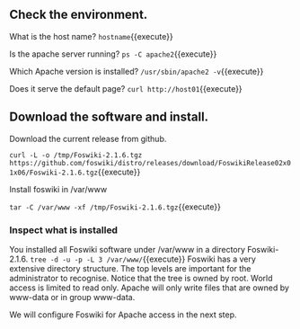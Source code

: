 ## Check the environment.

What is the host name? `hostname`{{execute}}

Is the apache server running? `ps -C apache2`{{execute}}

Which Apache version is installed? `/usr/sbin/apache2 -v`{{execute}}

Does it serve the default page? `curl http://host01`{{execute}}

## Download the software and install.

Download the current release from github.

`curl -L -o /tmp/Foswiki-2.1.6.tgz https://github.com/foswiki/distro/releases/download/FoswikiRelease02x01x06/Foswiki-2.1.6.tgz`{{execute}}

Install foswiki in /var/www

`tar -C /var/www -xf /tmp/Foswiki-2.1.6.tgz`{{execute}}

### Inspect what is installed
You installed all Foswiki software under /var/www in a directory Foswiki-2.1.6. `tree -d -u -p -L 3 /var/www/`{{execute}}
Foswiki has a very extensive directory structure. The top levels are important for the administrator to recognise.
Notice that the tree is owned by root. World access is limited to read only.
Apache will only write files that are owned by www-data or in group www-data.

We will configure Foswiki for Apache access in the next step.
